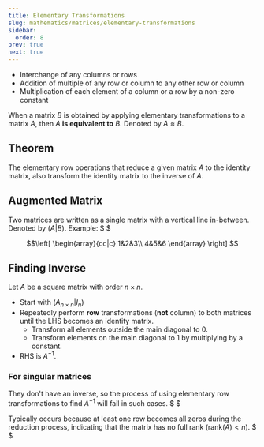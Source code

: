 ```yaml
---
title: Elementary Transformations
slug: mathematics/matrices/elementary-transformations
sidebar:
  order: 8
prev: true
next: true
---
```


- Interchange of any columns or rows
- Addition of multiple of any row or column to any other row or column
- Multiplication of each element of a column or a row by a non-zero constant

When a matrix $B$ is obtained by applying elementary transformations to a matrix
$A$, then $A$ **is equivalent to** $B$. Denoted by $A\approx B$.

## Theorem

The elementary row operations that reduce a given matrix $A$ to the identity
matrix, also transform the identity matrix to the inverse of $A$.

## Augmented Matrix

Two matrices are written as a single matrix with a vertical line in-between.
Denoted by $(A\lvert B)$. Example: $ $

```math
\left[
\begin{array}{cc|c}
  1&2&3\\
  4&5&6
\end{array}
\right]


```

## Finding Inverse

Let $A$ be a square matrix with order $n\times n$.

- Start with $(A_{n\times n}|I_n)$
- Repeatedly perform **row** transformations (**not** column) to both matrices
  until the $\text{LHS}$ becomes an identity matrix.
  - Transform all elements outside the main diagonal to $0$.
  - Transform elements on the main diagonal to $1$ by multiplying by a constant.
- $\text{RHS}$ is $A^{-1}$.

### For singular matrices

They don't have an inverse, so the process of using elementary row
transformations to find $A^{-1}$ will fail in such cases. $ $

Typically occurs because at least one row becomes all zeros during the reduction
process, indicating that the matrix has no full rank ($\text{rank}(A) < n$). $ $
